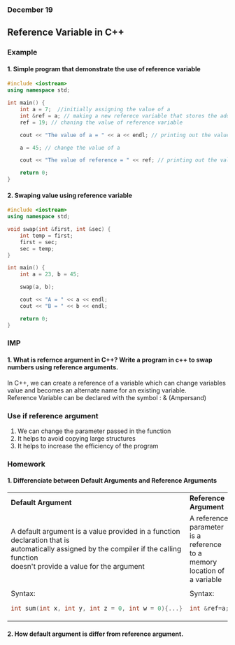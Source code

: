 ### December 19

## Reference Variable in C++

### Example


#### 1. Simple program that demonstrate the use of reference variable
```cpp
#include <iostream>
using namespace std;

int main() {
    int a = 7;  //initially assigning the value of a
    int &ref = a; // making a new referece variable that stores the addr of a
    ref = 19; // chaning the value of reference variable 

    cout << "The value of a = " << a << endl; // printing out the value of a

    a = 45; // change the value of a 

    cout << "The value of reference = " << ref; // printing out the value of reference variable

    return 0;
}
```

#### 2. Swaping value using reference variable

```cpp
#include <iostream>
using namespace std;

void swap(int &first, int &sec) {
    int temp = first;
    first = sec;
    sec = temp;
}

int main() {
    int a = 23, b = 45;

    swap(a, b);

    cout << "A = " << a << endl;
    cout << "B = " << b << endl;

    return 0;
}
```

### IMP
#### 1. What is refernce argument in C++? Write a program in c++ to swap numbers using reference arguments.  

In C++, we can create a reference of a variable which can change variables value and becomes an alternate name for an existing variable. <br>
Reference Variable can be declared with the symbol : & (Ampersand)

### Use if reference argument
1. We can change the parameter passed in the function
1. It helps to avoid copying large structures
1. It helps to increase the efficiency of the program 

### Homework

#### 1. Differenciate between Default Arguments and Reference Arguments

<table>
<tr><td><b>Default Argument</b></td><td><b>Reference Argument</b></td></tr>
<tr>
<td> A default argument is a value provided in a function declaration that is <br>automatically assigned by the compiler if the calling function <br> doesn't provide a value for the argument </td>
<td> A reference parameter is a reference to a memory location of a variable </td>
</tr>
<tr>
<td></td>
<td></td>
</tr>
<tr>
<td>
Syntax:

```cpp
int sum(int x, int y, int z = 0, int w = 0){...}
```
</td>
<td>
Syntax:

```cpp
int &ref=a;
```
</td>
</tr>
</table>

#### 2. How default argument is differ from reference argument.





